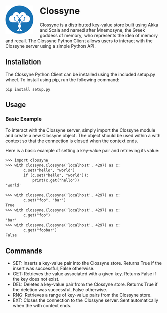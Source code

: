 <h1>
<img align="left" height="90" style="margin: 0 21px 12px 0;" src="https://github.com/chrisonntag/clossyne/raw/main/clossyne/docs/clossyne_small.png"> Clossyne
</h1>
Clossyne is a distributed key-value store built using Akka and Scala and named after Mnemosyne, the Greek goddess 
of memory, who represents the idea of memory and recall. 
The Clossyne Python Client allows users to interact with the Clossyne server using a simple Python API.

## Installation
The Clossyne Python Client can be installed using the included setup.py wheel. To install using pip, run the following command:

```
pip install setup.py
```

## Usage
### Basic Example
To interact with the Clossyne server, simply import the Clossyne module and create a new Clossyne object. The object should be used within a with context so that the connection is closed when the context ends.

Here is a basic example of setting a key-value pair and retrieving its value:

```
>>> import clossyne
>>> with clossyne.Clossyne('localhost', 4297) as c:
        c.set("hello", "world")
        if (c.set("hello", "world")):
            print(c.get("hello"))
'world'
```

```
>>> with clossyne.Clossyne('localhost', 4297) as c:
        c.set("foo", "bar")
True
>>> with clossyne.Clossyne('localhost', 4297) as c:
        c.get("foo")
'bar'
>>> with clossyne.Clossyne('localhost', 4297) as c:
        c.get("foobar")
False
```

## Commands

- SET: Inserts a key-value pair into the Clossyne store. Returns True if the insert was successful, False otherwise.
- GET: Retrieves the value associated with a given key. Returns False if the key does not exist.
- DEL: Deletes a key-value pair from the Clossyne store. Returns True if the deletion was successful, False otherwise.
- RNG: Retrieves a range of key-value pairs from the Clossyne store.
- EXT: Closes the connection to the Clossyne server. Sent automatically when the with context ends.
